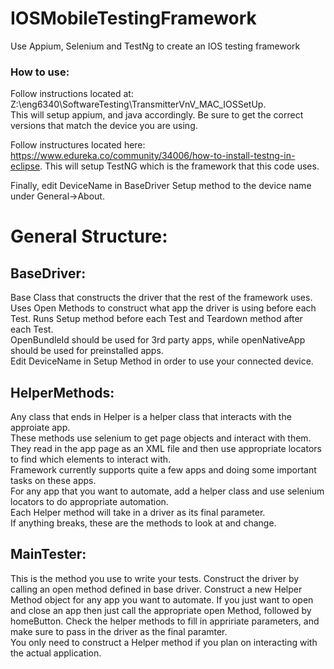 # IOSMobileTestingFramework
Use Appium, Selenium and TestNg to create an IOS testing framework

### How to use:   
Follow instructions located at: Z:\eng6340\SoftwareTesting\TransmitterVnV_MAC_IOSSetUp.   
This will setup appium, and java accordingly. Be sure to get the correct versions that match the device you are using.    

Follow instructures located here: https://www.edureka.co/community/34006/how-to-install-testng-in-eclipse. 
This will setup TestNG which is the framework that this code uses.   

Finally, edit DeviceName in BaseDriver Setup method to the device name under General->About.   

# General Structure:
## BaseDriver: 
Base Class that constructs the driver that the rest of the framework uses.  
Uses Open Methods to construct what app the driver is using before each Test. 
Runs Setup method before each Test and Teardown method after each Test.   
OpenBundleId should be used for 3rd party apps, while openNativeApp should be used for preinstalled apps.  
Edit DeviceName in Setup Method in order to use your connected device.  


## HelperMethods:
Any class that ends in Helper is a helper class that interacts with the approiate app.  
These methods use selenium to get page objects and interact with them. 
They read in the app page as an XML file and then use appropriate locators to find which elements to interact with.  
Framework currently supports quite a few apps and doing some important tasks on these apps.  
For any app that you want to automate, add a helper class and use selenium locators to do appropriate automation.  
Each Helper method will take in a driver as its final parameter.  
If anything breaks, these are the methods to look at and change.  


## MainTester:
This is the method you use to write your tests.
Construct the driver by calling an open method defined in base driver. 
Construct a new Helper Method object for any app you want to automate.
If you just want to open and close an app then just call the appropriate open Method, followed by homeButton. 
Check the helper methods to fill in appririate parameters, and make sure to pass in the driver as the final paramter.  
You only need to construct a Helper method if you plan on interacting with the actual application.
